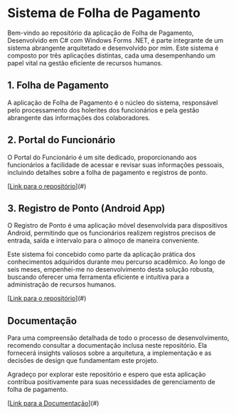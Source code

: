 # Sistema de Folha de Pagamento

Bem-vindo ao repositório da aplicação de Folha de Pagamento, Desenvolvido em C# com Windows Forms .NET, é parte integrante de um sistema abrangente arquitetado e desenvolvido por mim. Este sistema é composto por três aplicações distintas, cada uma desempenhando um papel vital na gestão eficiente de recursos humanos.

## 1. Folha de Pagamento

A aplicação de Folha de Pagamento é o núcleo do sistema, responsável pelo processamento dos holerites dos funcionários e pela gestão abrangente das informações dos colaboradores.

## 2. Portal do Funcionário

O Portal do Funcionário é um site dedicado, proporcionando aos funcionários a facilidade de acessar e revisar suas informações pessoais, incluindo detalhes sobre a folha de pagamento e registros de ponto.

[[Link para o repositório](https://github.com/Luizsaw/RHS_Portal_Funcionario)](#)

## 3. Registro de Ponto (Android App)

O Registro de Ponto é uma aplicação móvel desenvolvida para dispositivos Android, permitindo que os funcionários realizem registros precisos de entrada, saída e intervalo para o almoço de maneira conveniente.

Este sistema foi concebido como parte da aplicação prática dos conhecimentos adquiridos durante meu percurso acadêmico. Ao longo de seis meses, empenhei-me no desenvolvimento desta solução robusta, buscando oferecer uma ferramenta eficiente e intuitiva para a administração de recursos humanos.

[[Link para o repositório](https://github.com/Luizsaw/RHS_Folha_de_Ponto)](#)

## Documentação

Para uma compreensão detalhada de todo o processo de desenvolvimento, recomendo consultar a documentação inclusa neste repositório. Ela fornecerá insights valiosos sobre a arquitetura, a implementação e as decisões de design que fundamentam este projeto.

Agradeço por explorar este repositório e espero que esta aplicação contribua positivamente para suas necessidades de gerenciamento de folha de pagamento.

[[Link para a Documentação](https://drive.google.com/file/d/14F7lBfh05t8UGVsVGT9HSLwE3RnL_FgR/view?usp=sharing)](#)
